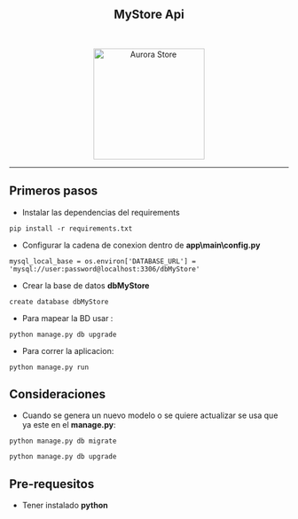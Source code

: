 <p align="center">
<h2 align="center">MyStore Api</h2>
<br>
</p>

<div align="center">
<img width=200px src="https://i.ibb.co/3TYg0qv/mystore.jpg" alt="Aurora Store"></a>
</div>

----

## Primeros pasos

- Instalar las dependencias del requirements

`pip install -r requirements.txt`


- Configurar la cadena de conexion dentro de **app\main\config.py**

`mysql_local_base = os.environ['DATABASE_URL'] = 'mysql://user:password@localhost:3306/dbMyStore'`

- Crear la base de datos **dbMyStore**

`create database dbMyStore`

- Para mapear la BD usar :

`python manage.py db upgrade`

- Para correr la aplicacion:

`python manage.py run`


## Consideraciones

- Cuando se genera un nuevo modelo o se quiere actualizar se usa que ya este en el **manage.py**:

`python manage.py db migrate`

`python manage.py db upgrade`

## Pre-requesitos
- Tener instalado **python**



